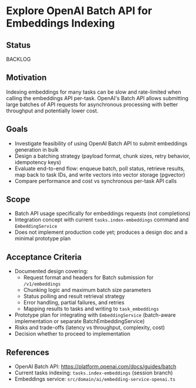 # Explore OpenAI Batch API for Embeddings Indexing

## Status

BACKLOG

## Motivation

Indexing embeddings for many tasks can be slow and rate-limited when calling the embeddings API per-task. OpenAI's Batch API allows submitting large batches of API requests for asynchronous processing with better throughput and potentially lower cost.

## Goals

- Investigate feasibility of using OpenAI Batch API to submit embeddings generation in bulk
- Design a batching strategy (payload format, chunk sizes, retry behavior, idempotency keys)
- Evaluate end-to-end flow: enqueue batch, poll status, retrieve results, map back to task IDs, and write vectors into vector storage (pgvector)
- Compare performance and cost vs synchronous per-task API calls

## Scope

- Batch API usage specifically for embeddings requests (not completions)
- Integration concept with current `tasks.index-embeddings` command and `EmbeddingService`
- Does not implement production code yet; produces a design doc and a minimal prototype plan

## Acceptance Criteria

- Documented design covering:
  - Request format and headers for Batch submission for `/v1/embeddings`
  - Chunking logic and maximum batch size parameters
  - Status polling and result retrieval strategy
  - Error handling, partial failures, and retries
  - Mapping results to tasks and writing to `task_embeddings`
- Prototype plan for integrating with `EmbeddingService` (batch-aware implementation or separate BatchEmbeddingService)
- Risks and trade-offs (latency vs throughput, complexity, cost)
- Decision whether to proceed to implementation

## References

- OpenAI Batch API: https://platform.openai.com/docs/guides/batch
- Current tasks indexing: `tasks.index-embeddings` (session branch)
- Embeddings service: `src/domain/ai/embedding-service-openai.ts`
